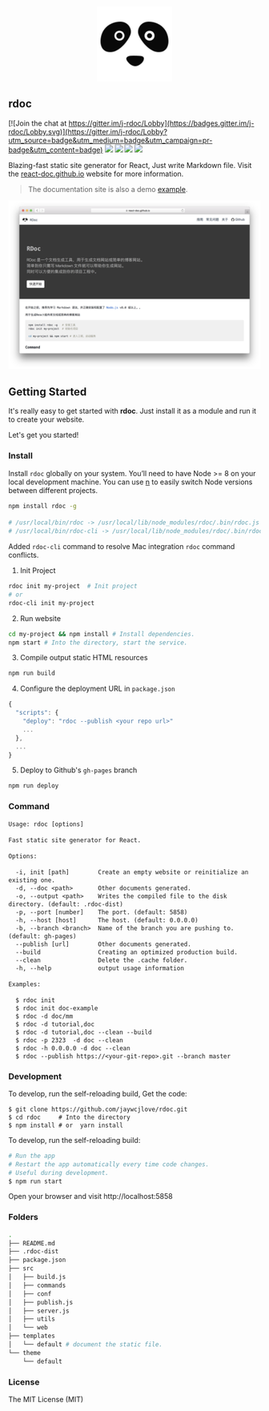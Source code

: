 <p align="center">
  <a href="https://react-doc.github.io">
    <img width="150" src="theme/default/rdoc.logo.svg?sanitize=true">
  </a>
</p>

rdoc
---

[![Join the chat at https://gitter.im/j-rdoc/Lobby](https://badges.gitter.im/j-rdoc/Lobby.svg)](https://gitter.im/j-rdoc/Lobby?utm_source=badge&utm_medium=badge&utm_campaign=pr-badge&utm_content=badge) [![](https://img.shields.io/github/issues/jaywcjlove/rdoc.svg)](https://github.com/jaywcjlove/rdoc/issues) [![](https://img.shields.io/github/forks/jaywcjlove/rdoc.svg)](https://github.com/jaywcjlove/rdoc/network) [![](https://img.shields.io/github/stars/jaywcjlove/rdoc.svg)](https://github.com/jaywcjlove/rdoc/stargazers) [![](https://img.shields.io/github/release/jaywcjlove/rdoc.svg)](https://github.com/jaywcjlove/rdoc/releases)

Blazing-fast static site generator for React, Just write Markdown file. Visit the [react-doc.github.io](https://react-doc.github.io) website for more information.

> The documentation site is also a demo [example](https://react-doc.github.io).

<div align="center">
  <img src="./rdoc.png"> 
</div>

## Getting Started

It's really easy to get started with **rdoc**. Just install it as a module and run it to create your website.

Let's get you started!

### Install

Install `rdoc` globally on your system. You’ll need to have Node >= 8 on your local development machine. You can use [n](https://github.com/tj/n#installation) to easily switch Node versions between different projects.

```bash
npm install rdoc -g

# /usr/local/bin/rdoc -> /usr/local/lib/node_modules/rdoc/.bin/rdoc.js
# /usr/local/bin/rdoc-cli -> /usr/local/lib/node_modules/rdoc/.bin/rdoc.js
```

Added `rdoc-cli` command to resolve Mac integration `rdoc` command conflicts.

1. Init Project

```bash
rdoc init my-project  # Init project
# or
rdoc-cli init my-project 
```

2. Run website

```bash
cd my-project && npm install # Install dependencies.
npm start # Into the directory, start the service.
```

3. Compile output static HTML resources

```bash
npm run build
```

4. Configure the deployment URL in `package.json`

```js
{
  "scripts": {
    "deploy": "rdoc --publish <your repo url>"
    ...
  },
  ...
}
```

5. Deploy to Github's `gh-pages` branch

```bash
npm run deploy
```

### Command

```shell
Usage: rdoc [options]

Fast static site generator for React.

Options:

  -i, init [path]        Create an empty website or reinitialize an existing one.
  -d, --doc <path>       Other documents generated.
  -o, --output <path>    Writes the compiled file to the disk directory. (default: .rdoc-dist)
  -p, --port [number]    The port. (default: 5858)
  -h, --host [host]      The host. (default: 0.0.0.0)
  -b, --branch <branch>  Name of the branch you are pushing to. (default: gh-pages)
  --publish [url]        Other documents generated.
  --build                Creating an optimized production build.
  --clean                Delete the .cache folder.
  -h, --help             output usage information

Examples:

  $ rdoc init
  $ rdoc init doc-example
  $ rdoc -d doc/mm
  $ rdoc -d tutorial,doc
  $ rdoc -d tutorial,doc --clean --build
  $ rdoc -p 2323  -d doc --clean
  $ rdoc -h 0.0.0.0 -d doc --clean
  $ rdoc --publish https://<your-git-repo>.git --branch master
```
### Development

To develop, run the self-reloading build, Get the code:

```shell
$ git clone https://github.com/jaywcjlove/rdoc.git
$ cd rdoc     # Into the directory
$ npm install # or  yarn install
```

To develop, run the self-reloading build:

```bash
# Run the app
# Restart the app automatically every time code changes. 
# Useful during development.
$ npm run start
```

Open your browser and visit http://localhost:5858

### Folders

```bash
.
├── README.md
├── .rdoc-dist
├── package.json
├── src
│   ├── build.js
│   ├── commands
│   ├── conf
│   ├── publish.js
│   ├── server.js
│   ├── utils
│   └── web
├── templates
│   └── default # document the static file.
└── theme
    └── default
```

### License

The MIT License (MIT)
